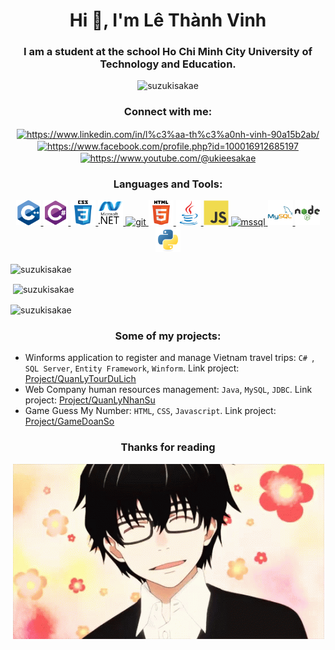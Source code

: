 <h1 align="center">Hi 👋, I'm Lê Thành Vinh</h1>
<h3 align="center">I am a student at the school Ho Chi Minh City University of Technology and Education.</h3>

<p align="center"> <img src="https://komarev.com/ghpvc/?username=suzukisakae&label=Profile%20views&color=0e75b6&style=flat" alt="suzukisakae" /> </p>

<h3 align="center">Connect with me:</h3>
<p align="center">
<a href="https://www.linkedin.com/in/l%c3%aa-th%c3%a0nh-vinh-90a15b2ab/" target="blank"><img align="center" src="https://raw.githubusercontent.com/rahuldkjain/github-profile-readme-generator/master/src/images/icons/Social/linked-in-alt.svg" alt="https://www.linkedin.com/in/l%c3%aa-th%c3%a0nh-vinh-90a15b2ab/" height="30" width="40" /></a>
<a href="https://www.facebook.com/profile.php?id=100016912685197" target="blank"><img align="center" src="https://raw.githubusercontent.com/rahuldkjain/github-profile-readme-generator/master/src/images/icons/Social/facebook.svg" alt="https://www.facebook.com/profile.php?id=100016912685197" height="30" width="40" /></a>
<a href="https://www.youtube.com/@ukieesakae" target="blank"><img align="center" src="https://raw.githubusercontent.com/rahuldkjain/github-profile-readme-generator/master/src/images/icons/Social/youtube.svg" alt="https://www.youtube.com/@ukieesakae" height="30" width="40" /></a>
</p>

<h3 align="center">Languages and Tools:</h3>
<p align="center"> <a href="https://www.w3schools.com/cpp/" target="_blank" rel="noreferrer"> <img src="https://raw.githubusercontent.com/devicons/devicon/master/icons/cplusplus/cplusplus-original.svg" alt="cplusplus" width="40" height="40"/> </a> <a href="https://www.w3schools.com/cs/" target="_blank" rel="noreferrer"> <img src="https://raw.githubusercontent.com/devicons/devicon/master/icons/csharp/csharp-original.svg" alt="csharp" width="40" height="40"/> </a> <a href="https://www.w3schools.com/css/" target="_blank" rel="noreferrer"> <img src="https://raw.githubusercontent.com/devicons/devicon/master/icons/css3/css3-original-wordmark.svg" alt="css3" width="40" height="40"/> </a> <a href="https://dotnet.microsoft.com/" target="_blank" rel="noreferrer"> <img src="https://raw.githubusercontent.com/devicons/devicon/master/icons/dot-net/dot-net-original-wordmark.svg" alt="dotnet" width="40" height="40"/> </a> <a href="https://git-scm.com/" target="_blank" rel="noreferrer"> <img src="https://www.vectorlogo.zone/logos/git-scm/git-scm-icon.svg" alt="git" width="40" height="40"/> </a> <a href="https://www.w3.org/html/" target="_blank" rel="noreferrer"> <img src="https://raw.githubusercontent.com/devicons/devicon/master/icons/html5/html5-original-wordmark.svg" alt="html5" width="40" height="40"/> </a> <a href="https://www.java.com" target="_blank" rel="noreferrer"> <img src="https://raw.githubusercontent.com/devicons/devicon/master/icons/java/java-original.svg" alt="java" width="40" height="40"/> </a> <a href="https://developer.mozilla.org/en-US/docs/Web/JavaScript" target="_blank" rel="noreferrer"> <img src="https://raw.githubusercontent.com/devicons/devicon/master/icons/javascript/javascript-original.svg" alt="javascript" width="40" height="40"/> </a> <a href="https://www.microsoft.com/en-us/sql-server" target="_blank" rel="noreferrer"> <img src="https://www.svgrepo.com/show/303229/microsoft-sql-server-logo.svg" alt="mssql" width="40" height="40"/> </a> <a href="https://www.mysql.com/" target="_blank" rel="noreferrer"> <img src="https://raw.githubusercontent.com/devicons/devicon/master/icons/mysql/mysql-original-wordmark.svg" alt="mysql" width="40" height="40"/> </a> <a href="https://nodejs.org" target="_blank" rel="noreferrer"> <img src="https://raw.githubusercontent.com/devicons/devicon/master/icons/nodejs/nodejs-original-wordmark.svg" alt="nodejs" width="40" height="40"/> </a> <a href="https://www.python.org" target="_blank" rel="noreferrer"> <img src="https://raw.githubusercontent.com/devicons/devicon/master/icons/python/python-original.svg" alt="python" width="40" height="40"/> </a> </p>

<p><img align="center" src="https://github-readme-stats.vercel.app/api/top-langs?username=suzukisakae&show_icons=true&locale=en&layout=compact" alt="suzukisakae" /></p>

<p>&nbsp;<img align="center" src="https://github-readme-stats.vercel.app/api?username=suzukisakae&show_icons=true&locale=en" alt="suzukisakae" /></p>

<p><img align="center" src="https://github-readme-streak-stats.herokuapp.com/?user=suzukisakae&" alt="suzukisakae" /></p>

<h3 align="center"> Some of my projects: </h3>

- Winforms application to register and manage Vietnam travel trips: `C# `, `SQL Server`, `Entity Framework`, `Winform`. Link project: [Project/QuanLyTourDuLich](https://github.com/Suzukisakae/Project_Software)
- Web Company human resources management: `Java`, `MySQL`, `JDBC`. Link project: [Project/QuanLyNhanSu](https://github.com/Suzukisakae/projectweb)
- Game Guess My Number: `HTML`, `CSS`, `Javascript`. Link project: [Project/GameDoanSo](https://github.com/Suzukisakae/Guess-Moe-Number)

<h3 align="center"> Thanks for reading</h3>
<image> <img src="./image/3gatsu-no-lion-sangatsu-no-lion.gif"  /> </image>
